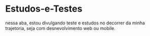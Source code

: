 # Estudos-e-Testes
nessa aba, estou divulgando teste e estudos no decorrer da minha trajetoria, seja com desnevolvimento web ou mobile.
